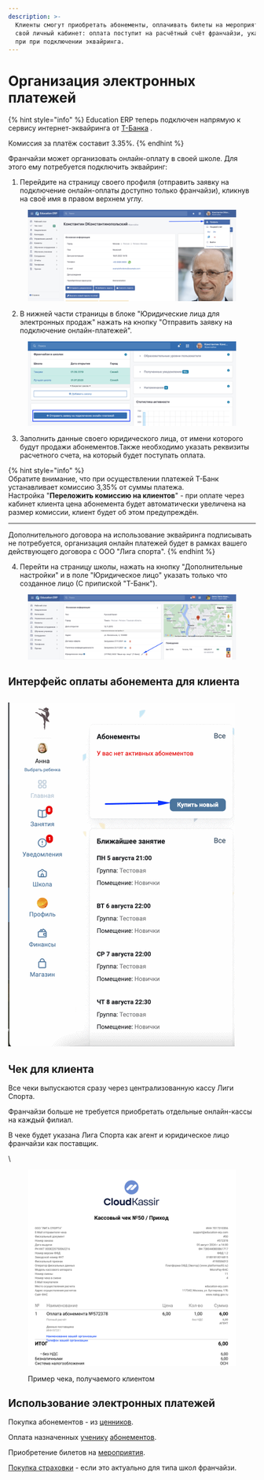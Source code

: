 ```yaml
---
description: >-
  Клиенты смогут приобретать абонементы, оплачивать билеты на мероприятия через
  свой личный кабинет: оплата поступит на расчётный счёт франчайзи, указанный
  при при подключении эквайринга.
---
```


# Организация электронных платежей

{% hint style="info" %}
Education ERP теперь подключен напрямую к сервису интернет-эквайринга от [Т-Банка](https://www.tbank.ru/) .&#x20;

Комиссия за платёж составит 3.35%.
{% endhint %}

Франчайзи может организовать онлайн-оплату в своей школе. Для этого ему потребуется подключить эквайринг:

1. Перейдите на страницу своего профиля (отправить заявку на подключение онлайн-оплаты доступно только франчайзи), кликнув на своё имя в правом верхнем углу.

<figure><img src="../.gitbook/assets/image (78).png" alt=""><figcaption></figcaption></figure>

2. В нижней части страницы в блоке "Юридические лица для электронных продаж" нажать на кнопку "Отправить заявку на подключение онлайн-платежей".

<figure><img src="../.gitbook/assets/image (77).png" alt=""><figcaption></figcaption></figure>

3. Заполнить данные своего юридического лица, от имени которого будут продажи абонементов.Также необходимо указать реквизиты расчетного счета, на который будет поступать оплата.

{% hint style="info" %}
\
Обратите внимание, что при осуществлении платежей T-Банк устанавливает комиссию 3,35% от суммы платежа.\
Настройка "**Переложить комиссию на клиентов**" - при оплате через кабинет клиента цена абонемента будет автоматически увеличена на размер комиссии, клиент будет об этом предупреждён.&#x20;

***

Дополнительного договора на использование эквайринга подписывать не потребуется, организация онлайн платежей будет в рамках вашего действующего договора с ООО "Лига спорта".
{% endhint %}

4. &#x20;Перейти на страницу школы, нажать на кнопку "Дополнительные настройки" и в поле "Юридическое лицо" указать только что созданное лицо (С припиской "Т-Банк").

<figure><img src="../.gitbook/assets/image (79).png" alt=""><figcaption></figcaption></figure>

## Интерфейс оплаты абонемента для клиента

## ![](../.gitbook/assets/оплата.gif)



## Чек для клиента

Все чеки выпускаются сразу через централизованную кассу Лиги Спорта.&#x20;

Франчайзи больше не требуется приобретать отдельные онлайн-кассы на каждый филиал.&#x20;

В чеке будет указана Лига Спорта как агент и юридическое лицо франчайзи как поставщик.

\


<figure><img src="../.gitbook/assets/image (81).png" alt=""><figcaption><p>Пример чека, получаемого клиентом</p></figcaption></figure>

## Использование электронных платежей

Покупка абонементов - из [ценников](../abonementy/cenniki/).

Оплата назначенных [ученику](../ucheniki.md) [абонементов](https://app.gitbook.com/s/-MkFNHt9T\_SX73MEMmIU/c/cgKOyxkqHa8Qxc8VSvAr/nachalo-raboty/shkola/abonementy/dobavlenie-abonementov/abonementy-v-dolg).

Приобретение билетов на [мероприятия](https://app.gitbook.com/s/-MkFNHt9T\_SX73MEMmIU/c/cgKOyxkqHa8Qxc8VSvAr/nachalo-raboty/shkola/meropriyatiya).

[Покупка страховки](https://app.gitbook.com/s/-MkFNHt9T\_SX73MEMmIU/c/cgKOyxkqHa8Qxc8VSvAr/klienty/lichnyi-kabinet-klienta/page-1) - если это актуально для типа школ франчайзи.&#x20;
